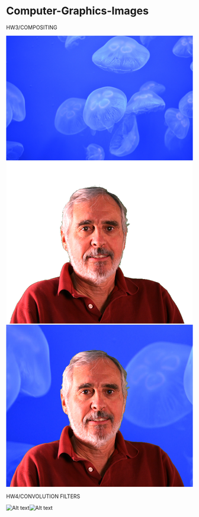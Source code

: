 ﻿# Computer-Graphics-Images

HW3/COMPOSITING

![Alt text](hw3/Compositing/HW3_files/back.jpg/?raw=true "back ground")![Alt text](hw3/Compositing/HW3_files/mask.png?raw=true "fore ground")
![Alt text](hw3/Compositing/HW3_files/out.png?raw=true "Optional Title")

HW4/CONVOLUTION FILTERS

![Alt text](hw4/Convolution_Filters/html/square.png/?raw=true "original")![Alt text](hw4/Convolution_Filters/html/squares-hp.png/?raw=true "hp filter")
